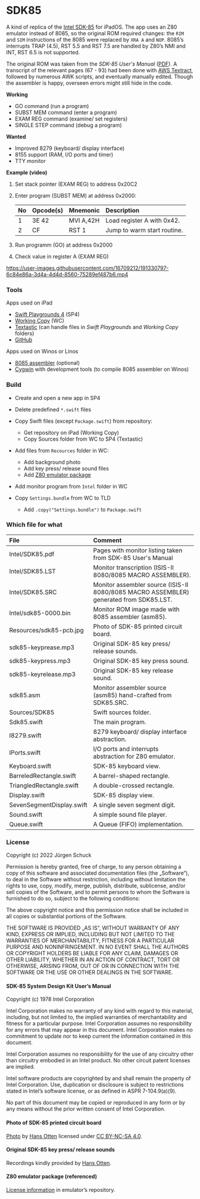 # SDK85

A kind of replica of the [Intel SDK-85](https://en.wikipedia.org/wiki/Intel_System_Development_Kit#SDK-85) for iPadOS. The app uses an Z80 emulator instead of 8085, so the original ROM required changes: the `RIM` and `SIM` instructions of the 8085 were replaced by `XRA A` and `NOP`. 8085’s interrupts TRAP (4.5), RST 5.5 and RST 7.5 are handled by Z80’s NMI and INT, RST 6.5 is not supported.

The original ROM was taken from the *SDK-85 User's Manual* ([PDF](http://retro.hansotten.nl/uploads/sdk85/9800451B.pdf)). A transcript of the relevant pages (67 - 93) had been done with [AWS Textract](https://aws.amazon.com/textract/), followed by numerous AWK scripts, and eventually manually edited. Though the assembler is happy, overseen errors might still hide in the code.



**Working**
- GO command (run a program)
- SUBST MEM command (enter a program)
- EXAM REG command (examine/ set registers)
- SINGLE STEP command (debug a program)

**Wanted**
- Improved 8279 (keyboard/ display interface)
- 8155 support (RAM, I/O ports and timer)
- TTY monitor

**Example (video)**
1. Set stack pointer (EXAM REG) to address 0x20C2
2. Enter program (SUBST MEM) at address 0x2000:

   |No|Opcode(s)|Mnemonic|Description|
   |:---|:---|:---|:---|
   |1|3E 42|MVI A,42H|Load register A with 0x42.|
   |2|CF|RST 1|Jump to warm start routine.|
3. Run programm (GO) at address 0x2000
4. Check value in register A (EXAM REG)

https://user-images.githubusercontent.com/16709212/191330797-6c84e86a-3d4a-4d4d-8560-75289ef487b6.mp4

### Tools
Apps used on iPad
- [Swift Playgrounds 4](https://apps.apple.com/de/app/swift-playgrounds/id908519492) (SP4)
- [Working Copy](https://workingcopyapp.com/) (WC)
- [Textastic](https://www.textasticapp.com/) (can handle files in *Swift Playgrounds* and *Working Copy* folders)
- [GitHub](https://apps.apple.com/us/app/github/id1477376905)
 
Apps used on Winos or Linos
- [8085 assembler](https://github.com/TomNisbet/asm85) (optional)
- [Cygwin](https://www.cygwin.com/) with development tools (to compile 8085 assembler on Winos)

### Build
- Create and open a new app in SP4
- Delete predefined `*.swift` files
- Copy Swift files (except `Package.swift`) from repository:

  - Get repository on iPad (Working Copy)
  - Copy Sources folder from WC to SP4 (Textastic)

- Add files from `Recources` folder in WC:
  - Add background photo
  - Add key press/ release sound files
  - Add [Z80 emulator package](https://github.com/otabuzzman/z80)

- Add monitor program from `Intel` folder in WC

- Copy `Settings.bundle` from WC to TLD
  - Add `.copy("Settings.bundle")` to `Package.swift`

### Which file for what
|File|Comment|
|:---|:------|
|Intel/SDK85.pdf|Pages with monitor listing taken from SDK-85 User's Manual|
|Intel/SDK85.LST|Monitor transcription (ISIS-II 8080/8085 MACRO ASSEMBLER).|
|Intel/SDK85.SRC|Monitor assembler source (ISIS-II 8080/8085 MACRO ASSEMBLER) generated from SDK85.LST.|
|Intel/sdk85-0000.bin|Monitor ROM image made with 8085 assembler (asm85).|
|Resources/sdk85-pcb.jpg|Photo of SDK-85 printed circuit board.|
|sdk85-keyprease.mp3|Original SDK-85 key press/ release sounds.|
|sdk85-keypress.mp3|Original SDK-85 key press sound.|
|sdk85-keyrelease.mp3|Original SDK-85 key release sound.|
|sdk85.asm|Monitor assembler source (asm85) hand-crafted from SDK85.SRC.|
|Sources/SDK85|Swift sources folder.|
|Sdk85.swift|The main program.|
|I8279.swift|8279 keyboard/ display interface abstraction.|
|IPorts.swift|I/O ports and interrupts abstraction for Z80 emulator.|
|Keyboard.swift|SDK-85 keyboard view.|
|BarreledRectangle.swift|A barrel-shaped rectangle.|
|TriangledRectangle.swift|A double-crossed rectangle.|
|Display.swift|SDK-85 display view.|
|SevenSegmentDisplay.swift|A single seven segment digit.|
|Sound.swift|A simple sound file player.|
|Queue.swift|A Queue (FIFO) implementation.|

### License
Copyright (c) 2022 Jürgen Schuck

Permission is hereby granted, free of charge, to any person obtaining a copy of this software and associated documentation files (the „Software“), to deal in the Software without restriction, including without limitation the rights to use, copy, modify, merge, publish, distribute, sublicense, and/or sell copies of the Software, and to permit persons to whom the Software is furnished to do so, subject to the following conditions:

The above copyright notice and this permission notice shall be included in all copies or substantial portions of the Software.

THE SOFTWARE IS PROVIDED „AS IS“, WITHOUT WARRANTY OF ANY KIND, EXPRESS OR IMPLIED, INCLUDING BUT NOT LIMITED TO THE WARRANTIES OF MERCHANTABILITY, FITNESS FOR A PARTICULAR PURPOSE AND NONINFRINGEMENT. IN NO EVENT SHALL THE AUTHORS OR COPYRIGHT HOLDERS BE LIABLE FOR ANY CLAIM, DAMAGES OR OTHER LIABILITY, WHETHER IN AN ACTION OF CONTRACT, TORT OR OTHERWISE, ARISING FROM, OUT OF OR IN CONNECTION WITH THE SOFTWARE OR THE USE OR OTHER DEALINGS IN THE SOFTWARE.

#### SDK-85 System Design Kit User’s Manual
Copyright (c) 1978 Intel Corporation

Intel Corporation makes no warranty of any kind with regard to this material, including, but not limited to, the implied warranties of merchantability and fitness for a particular purpose. Intel Corporation assumes no responsibility for any errors that may appear in this document. Intel Corporation makes no commitment to update nor to keep current the information contained in this document.

Intel Corporation assumes no responsibility for the use of any circuitry other than circuitry embodied in
an Intel product. No other circuit patent licenses are implied.

Intel software products are copyrighted by and shall remain the property of Intel Corporation. Use, duplication or disclosure is subject to restrictions stated in Intel’s software license, or as defined in ASPR 7-104.9(a)(9).

No part of this document may be copied or reproduced in any form or by any means without the prior written consent of Intel Corporation.

#### Photo of SDK-85 printed circuit board
[Photo](http://retro.hansotten.nl/wp-content/uploads/2021/03/20210318_112214-scaled.jpg) by [Hans Otten](http://retro.hansotten.nl/contact/) licensed under [CC BY-NC-SA 4.0](https://creativecommons.org/licenses/by-sa/4.0/deed.en).

#### Original SDK-85 key press/ release sounds
Recordings kindly provided by [Hans Otten](http://retro.hansotten.nl/contact/).

#### Z80 emulator package (referenced)
[License information](https://github.com/otabuzzman/z80#license) in emulator’s repository.
